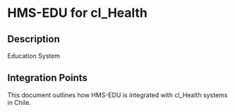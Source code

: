 # HMS-EDU for cl_Health

## Description

Education System

## Integration Points

This document outlines how HMS-EDU is integrated with cl_Health systems in Chile.
